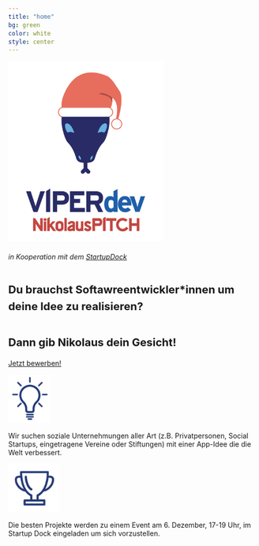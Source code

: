 ```yaml
---
title: "home"
bg: green
color: white
style: center
---
```

![ViperDanta](img/vipersantawobg.png)
###### in Kooperation mit dem [StartupDock](https://startupdock.de/)
<div class="block-slogan">
<h1><span style="font-size : 22px;">Du brauchst Softawreentwickler*innen um deine Idee zu realisieren?</span></h1>
</div>
<div class="block-slogan">
<h1><span style="font-size : 22px;">Dann gib Nikolaus dein Gesicht!</span></h1>
</div>

<a href="#bewerbung" class="button">Jetzt bewerben!</a>

<div id="img-text">
<div class="member">
    <img src="/img/lightbulb.png" alt="sometext" />
    <p>Wir suchen soziale Unternehmungen aller Art (z.B. Privatpersonen, Social Startups, eingetragene Vereine oder Stiftungen) mit einer App-Idee die die Welt verbessert.</p>
</div>
<div class="member">
    <img src="/img/glorycup.png" alt="sometext" />
    <p>Die besten Projekte werden zu einem Event am 6. Dezember, 17-19 Uhr, im Startup Dock eingeladen um sich vorzustellen.</p>
</div>
</div>
